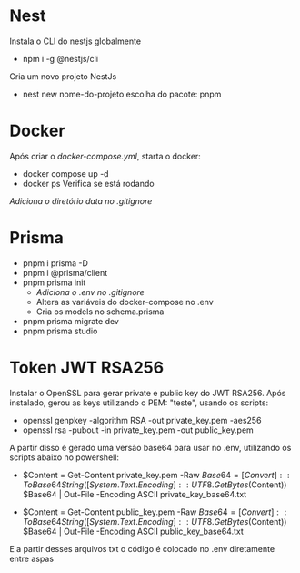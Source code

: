 # Nest

Instala o CLI do nestjs globalmente

- npm i -g @nestjs/cli

Cria um novo projeto NestJs

- nest new nome-do-projeto
  escolha do pacote: pnpm

# Docker

Após criar o _docker-compose.yml_, starta o docker:

- docker compose up -d
- docker ps
  Verifica se está rodando

_Adiciona o diretório data no .gitignore_

# Prisma

- pnpm i prisma -D
- pnpm i @prisma/client
- pnpm prisma init
  - _Adiciona o .env no .gitignore_
  - Altera as variáveis do docker-compose no .env
  - Cria os models no schema.prisma
- pnpm prisma migrate dev
- pnpm prisma studio

# Token JWT RSA256

Instalar o OpenSSL para gerar private e public key do JWT RSA256.
Após instalado, gerou as keys utilizando o PEM: "teste", usando os scripts:

- openssl genpkey -algorithm RSA -out private_key.pem -aes256
- openssl rsa -pubout -in private_key.pem -out public_key.pem

A partir disso é gerado uma versão base64 para usar no .env, utilizando os scripts abaixo no powershell:

- $Content = Get-Content private_key.pem -Raw
$Base64 = [Convert]::ToBase64String([System.Text.Encoding]::UTF8.GetBytes($Content))
$Base64 | Out-File -Encoding ASCII private_key_base64.txt

- $Content = Get-Content public_key.pem -Raw
$Base64 = [Convert]::ToBase64String([System.Text.Encoding]::UTF8.GetBytes($Content))
$Base64 | Out-File -Encoding ASCII public_key_base64.txt

E a partir desses arquivos txt o código é colocado no .env diretamente entre aspas
